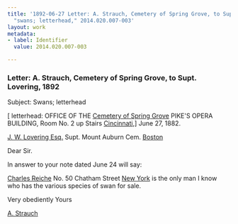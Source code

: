```yaml
---
title: '1892-06-27 Letter: A. Strauch, Cemetery of Spring Grove, to Supt. Lovering,
  "swans; letterhead," 2014.020.007-003'
layout: work
metadata:
- label: Identifier
  value: 2014.020.007-003

---
```

<div class="pages">
<div id="page-1350284">
<h3><a name="page-1350284">Letter: A. Strauch, Cemetery of Spring Grove, to Supt. Lovering, 1892</a></h3>
<div class="page-content">
<p>Subject: Swans; letterhead</p>
<p>[ letterhead:<span class='line-break'> </span>OFFICE OF THE<span class='line-break'> </span><a href='/pages/subjects/65978' title='Spring Grove Cemetery, Cincinnati'>Cemetery of Spring Grove</a><span class='line-break'> </span>PIKE'S OPERA BUILDING,<span class='line-break'> </span>Room No. 2 up Stairs<span class='line-break'> </span><a href='/pages/subjects/65979' title='Cincinnati, OH'>Cincinnati</a>,] <date when='1882-06-27'>June 27, 1882</date>.</p>
<p><a href='/pages/subjects/58078' title='Lovering, James W.'>J. W. Lovering Esq.</a><span class='line-break'> </span>Supt. Mount Auburn Cem. <a href='/pages/subjects/52559' title='Boston, MA'>Boston</a></p>
<p>Dear Sir.</p>
<p>In answer to your note<span class='line-break'> </span>dated <date when='1882-06-24'>June 24</date> will say:</p>
<p><a href='/pages/subjects/90727' title='Reiche, Charles'>Charles Reiche</a><span class='line-break'> </span>No. 50 Chatham Street <a href='/pages/subjects/64140' title='New York, NY'>New York</a><span class='line-break'> </span>is the only man I know who has the <span class='line-break'> </span>various species of swan for sale.</p>
<p>Very obediently<span class='line-break'> </span>Yours</p>
<p><a href='/pages/subjects/90728' title='Strauch, A.'>A. Strauch</a></p>
</div>
</div>
<br />
</div>
